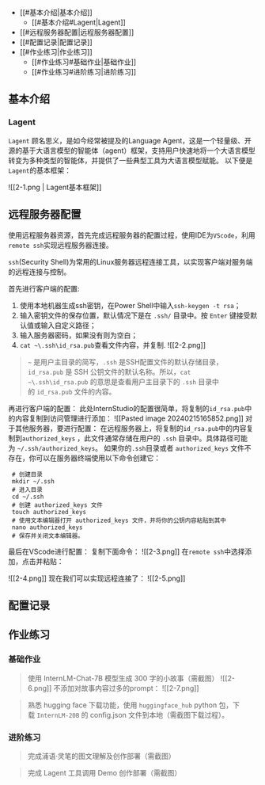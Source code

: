 - [[#基本介绍|基本介绍]]
	- [[#基本介绍#Lagent|Lagent]]
- [[#远程服务器配置|远程服务器配置]]
- [[#配置记录|配置记录]]
- [[#作业练习|作业练习]]
	- [[#作业练习#基础作业|基础作业]]
	- [[#作业练习#进阶练习|进阶练习]]

## 基本介绍
### Lagent
`Lagent` 顾名思义，是如今经常被提及的Language Agent，这是一个轻量级、开源的基于大语言模型的智能体（agent）框架，支持用户快速地将一个大语言模型转变为多种类型的智能体，并提供了一些典型工具为大语言模型赋能。
以下便是`Lagent`的基本框架：

![[2-1.png | Lagent基本框架]]

## 远程服务器配置
使用远程服务器资源，首先完成远程服务器的配置过程，使用IDE为`VScode`，利用`remote ssh`实现远程服务器连接。

`ssh`(Security Shell)为常用的Linux服务器远程连接工具，以实现客户端对服务端的远程连接与控制。

首先进行客户端的配置:
1. 使用本地机器生成ssh密钥，在Power Shell中输入`ssh-keygen -t rsa`；
2. 输入密钥文件的保存位置，默认情况下是在 `.ssh/` 目录中。按 `Enter` 键接受默认值或输入自定义路径；
3. 输入服务器密码，如果没有则为空白；
4. `cat ~\.ssh\id_rsa.pub`查看文件内容，并复制.
![[2-2.png]]
>  `~` 是用户主目录的简写，`.ssh` 是SSH配置文件的默认存储目录，`id_rsa.pub` 是 SSH 公钥文件的默认名称。所以，`cat ~\.ssh\id_rsa.pub` 的意思是查看用户主目录下的 `.ssh` 目录中的 `id_rsa.pub` 文件的内容。

再进行客户端的配置：
此处InternStudio的配置很简单，将复制的`id_rsa.pub`中的内容复制到访问管理进行添加：
![[Pasted image 20240215165852.png]]
对于其他服务器，要进行配置：
在远程服务器上，将复制的`id_rsa.pub`中的内容复制到`authorized_keys` ，此文件通常存储在用户的 `.ssh` 目录中。具体路径可能为 `~/.ssh/authorized_keys`。
如果你的`.ssh`目录或者 `authorized_keys` 文件不存在，你可以在服务器终端使用以下命令创建它：
```
 # 创建目录
 mkdir ~/.ssh
 # 进入目录
 cd ~/.ssh
 # 创建 authorized_keys 文件
 touch authorized_keys
 # 使用文本编辑器打开 authorized_keys 文件，并将你的公钥内容粘贴到其中
 nano authorized_keys
 # 保存并关闭文本编辑器。
```

最后在VScode进行配置：
复制下面命令：
![[2-3.png]]
在`remote ssh`中选择添加，点击并粘贴：

![[2-4.png]]
现在我们可以实现远程连接了：
![[2-5.png]]
## 配置记录


## 作业练习
### **基础作业**

>使用 InternLM-Chat-7B 模型生成 300 字的小故事（需截图）
![[2-6.png]]
不添加对故事内容过多的prompt：
![[2-7.png]]

>熟悉 hugging face 下载功能，使用 `huggingface_hub` python 包，下载 `InternLM-20B` 的 config.json 文件到本地（需截图下载过程）。

### **进阶练习**

>完成浦语·灵笔的图文理解及创作部署（需截图）


>完成 Lagent 工具调用 Demo 创作部署（需截图）